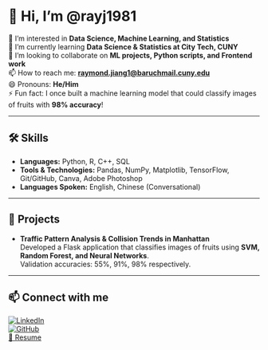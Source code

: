 # 👋 Hi, I’m @rayj1981  

👀 I’m interested in **Data Science, Machine Learning, and Statistics**  
🌱 I’m currently learning **Data Science & Statistics at City Tech, CUNY**  
💞️ I’m looking to collaborate on **ML projects, Python scripts, and Frontend work**  
📫 How to reach me: **raymond.jiang1@baruchmail.cuny.edu**  
😄 Pronouns: **He/Him**  
⚡ Fun fact: I once built a machine learning model that could classify images of fruits with **98% accuracy**!  

---

## 🛠️ Skills
- **Languages:** Python, R, C++, SQL  
- **Tools & Technologies:** Pandas, NumPy, Matplotlib, TensorFlow, Git/GitHub, Canva, Adobe Photoshop  
- **Languages Spoken:** English, Chinese (Conversational)  

---

## 📂 Projects
- **Traffic Pattern Analysis & Collision Trends in Manhattan**  
  Developed a Flask application that classifies images of fruits using **SVM, Random Forest, and Neural Networks**.  
  Validation accuracies: 55%, 91%, 98% respectively.  

---

## 📫 Connect with me
[![LinkedIn](https://img.shields.io/badge/LinkedIn-0A66C2?style=for-the-badge&logo=linkedin&logoColor=white)](https://www.linkedin.com/in/raymond-jiang-599b182b0/)  
[![GitHub](https://img.shields.io/badge/GitHub-181717?style=for-the-badge&logo=github&logoColor=white)](https://github.com/rayj1981)  
[📄 Resume](Assets/Resume.pdf)  
